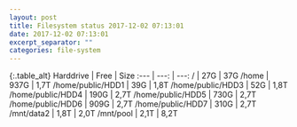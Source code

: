 ```yaml
---
layout: post
title: Filesystem status 2017-12-02 07:13:01
date: 2017-12-02 07:13:01
excerpt_separator: ""
categories: file-system
---
```

{:.table_alt}
Harddrive | Free | Size
:--- | ---: | ---:
/ | 27G | 37G
/home | 937G | 1,7T
/home/public/HDD1 | 39G | 1,8T
/home/public/HDD3 | 52G | 1,8T
/home/public/HDD4 | 190G | 2,7T
/home/public/HDD5 | 730G | 2,7T
/home/public/HDD6 | 909G | 2,7T
/home/public/HDD7 | 310G | 2,7T
/mnt/data2 | 1,8T | 2,0T
/mnt/pool | 2,1T | 8,2T
